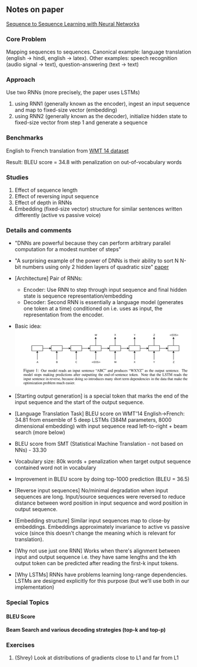 ## Notes on paper

[Sequence to Sequence Learning with Neural Networks](https://arxiv.org/pdf/1409.3215.pdf)

### Core Problem

Mapping sequences to sequences. Canonical example: language translation (english -> hindi, english -> latex). Other examples: speech recognition (audio signal -> text), question-answering (text -> text)

### Approach

Use two RNNs (more precisely, the paper uses LSTMs)
1. using RNN1 (generally known as the encoder), ingest an input sequence and map to fixed-size vector (embedding)
2. using RNN2 (generally known as the decoder), initialize hidden state to fixed-size vector from step 1 and generate a sequence

### Benchmarks

English to French translation from [WMT 14 dataset](https://torchtext.readthedocs.io/en/latest/datasets.html#wmt14)

Result: BLEU score = 34.8 with penalization on out-of-vocabulary words

### Studies

1. Effect of sequence length
2. Effect of reversing input sequence
3. Effect of depth in RNNs
4. Embedding (fixed-size vector) structure for similar sentences written differently (active vs passive voice)

### Details and comments

* "DNNs are powerful because they can perform arbitrary parallel computation for a modest number of steps"
* "A surprising example of the power of DNNs is their ability to sort N N-bit numbers using only 2 hidden layers of quadratic size" [paper](https://people.cs.uchicago.edu/~razborov/files/helsinki.pdf)

* [Architecture] Pair of RNNs:
  * Encoder: Use RNN to step through input sequence and final hidden state is sequence representation/embedding
  * Decoder: Second RNN is essentially a language model (generates one token at a time) conditioned on i.e. uses as input, the representation from the encoder.

* Basic idea: ![Seq2Seq Anatomy](https://github.com/TreeinRandomForest/RHCourse/blob/main/p3-seq2seq/media/seq2seq-arch.png)

* [Starting output generation] <EOS> is a special token that marks the end of the input sequence and the start of the output sequence.

* [Language Translation Task] BLEU score on WMT'14 English->French: 34.81 from ensemble of 5 deep LSTMs (384M parameters, 8000 dimensional embedding) with input sequence read left-to-right + beam search (more below)

* BLEU score from SMT (Statistical Machine Translation - not based on NNs) - 33.30

* Vocabulary size: 80k words + penalization when target output sequence contained word not in vocabulary

* Improvement in BLEU score by doing top-1000 prediction (BLEU = 36.5)

* [Reverse input sequences] No/minimal degradation when input sequences are long. Input/source sequences were reversed to reduce distance between word position in input sequence and word position in output sequence.

* [Embedding structure] Similar input sequences map to close-by embeddings. Embeddings approximately invariance to active vs passive voice (since this doesn't change the meaning which is relevant for translation).

* [Why not use just one RNN] Works when there's alignment between input and output sequence i.e. they have same lengths and the kth output token can be predicted after reading the first-k input tokens.

* [Why LSTMs] RNNs have problems learning long-range dependencies. LSTMs are designed explicitly for this purpose (but we'll use both in our implementation)

### Special Topics

#### BLEU Score

#### Beam Search and various decoding strategies (top-k and top-p)

### Exercises

1. (Shrey) Look at distributions of gradients close to L1 and far from L1